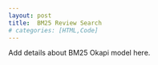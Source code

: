 ```yaml
---
layout: post
title:  BM25 Review Search
# categories: [HTML,Code]
---
```

Add details about BM25 Okapi model here.
